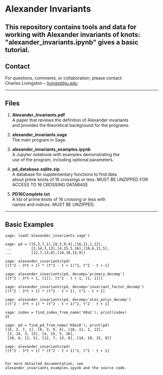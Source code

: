 # Alexander Invariants

This repository contains tools and data for working with Alexander invariants of knots: 
"alexander_invariants.ipynb" gives a basic tutorial. 
---

## Contact

For questions, comments, or collaboration, please contact:  
Charles Livingston – livingst@iu.edu

---

## Files

1. **Alexander_Invariants.pdf**  
   A paper that reviews the definition of Alexander invariants  
   and provides the theoretical background for the programs.

2. **alexander_invariants.sage**  
   The main program in Sage.

3. **alexander_invariants_examples.ipynb**  
   A Jupyter notebook with examples demonstrating the  
   use of the program, including optional parameters.

4. **pd_database.sqlite.zip**  
   A database for supplementary functions to find data  
   about prime knots of 16 crossings or less. MUST BE
   UNZIPPED FOR ACCESS TO 16 CROSSING DATABASE

5. **PD16Complete.txt**  
   A list of prime knots of 16 crossing or less with  
   names and indices.  MUST BE UNZIPPED.

---

## Basic Examples

```sage
sage: load('alexander_invariants.sage')

sage: pd = [[6,2,7,1],[8,3,9,4],[16,11,1,12],
...         [2,14,3,13],[4,15,5,16],[10,6,11,5],
...         [12,7,13,8],[14,10,15,9]]

sage: alexander_invariants(pd)
[(t^2 - 3*t + 1) * (t^2 - t + 1)^2, t^2 - t + 1]

sage: alexander_invariants(pd, decomp='primary_decomp')
[[t^2 - 3*t + 1, [1]], [t^2 - t + 1, [1, 1]]]

sage: alexander_invariants(pd, decomp='invariant_factor_decomp')
[(t^2 - 3*t + 1) * (t^2 - t + 1), t^2 - t + 1]

sage: alexander_invariants(pd, decomp='alex_polys_decomp')
[(t^2 - 3*t + 1) * (t^2 - t + 1)^2, t^2 - t + 1]

sage: index = find_index_from_name('K8a1'); print(index)
15

sage: pd = find_pd_from_name('K8a18'); print(pd)
[[6, 2, 7, 1], [8, 3, 9, 4], [16, 11, 1, 12],
 [2, 14, 3, 13], [4, 15, 5, 16],
 [10, 6, 11, 5], [12, 7, 13, 8], [14, 10, 15, 9]]

sage: alexander_invariants(pd)
[(t^2 - 3*t + 1) * (t^2 - t + 1)^2, t^2 - t + 1]


For more detailed documentation, see alexander_invariants_examples.ipynb and the source code.